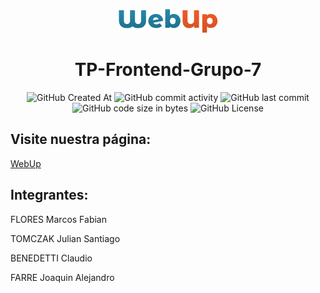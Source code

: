 <p align="center" width="100%">
    <img  src="/image/webup-logo.png" alt="Logo de la web">
    <H1 align="center" width="100%">TP-Frontend-Grupo-7</H1>
</p>
<div align="center">
  
![GitHub Created At](https://img.shields.io/github/created-at/MarcosFlores178/TP-Frontend-Grupo-7)
![GitHub commit activity](https://img.shields.io/github/commit-activity/t/MarcosFlores178/TP-Frontend-Grupo-7)
![GitHub last commit](https://img.shields.io/github/last-commit/MarcosFlores178/TP-Frontend-Grupo-7)
![GitHub code size in bytes](https://img.shields.io/github/languages/code-size/MarcosFlores178/TP-Frontend-Grupo-7)
![GitHub License](https://img.shields.io/github/license/MarcosFlores178/TP-Frontend-Grupo-7)

</div>

<h2>Visite nuestra página:</h2>
<a href="https://webup.cb.com.ar/index.html">WebUp<a>

<h2>Integrantes:</h2>
<p>FLORES Marcos Fabian</p>
<p>TOMCZAK Julian Santiago</p>
<p>BENEDETTI Claudio</p>
<p>FARRE Joaquin Alejandro</p>
